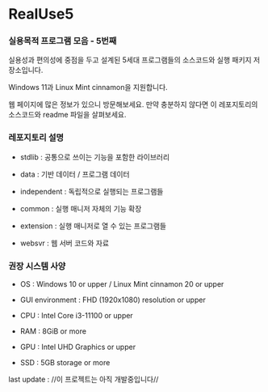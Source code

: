 # RealUse5

### 실용목적 프로그램 모음 - 5번째

실용성과 편의성에 중점을 두고 설계된 5세대 프로그램들의 소스코드와 실행 패키지 저장소입니다.

Windows 11과 Linux Mint cinnamon을 지원합니다.

웹 페이지에 많은 정보가 있으니 방문해보세요. 만약 충분하지 않다면 이 레포지토리의 소스코드와 readme 파일을 살펴보세요.

### 레포지토리 설명

- stdlib : 공통으로 쓰이는 기능을 포함한 라이브러리

- data : 기반 데이터 / 프로그램 데이터

- independent : 독립적으로 실행되는 프로그램들

- common : 실행 매니저 자체의 기능 확장

- extension : 실행 매니저로 열 수 있는 프로그램들

- websvr : 웹 서버 코드와 자료

### 권장 시스템 사양

- OS : Windows 10 or upper / Linux Mint cinnamon 20 or upper

- GUI environment : FHD (1920x1080) resolution or upper

- CPU : Intel Core i3-11100 or upper

- RAM : 8GiB or more

- GPU : Intel UHD Graphics or upper

- SSD : 5GB storage or more

last update : //이 프로젝트는 아직 개발중입니다//
